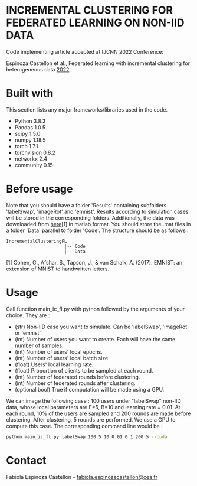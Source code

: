 # INCREMENTAL CLUSTERING FOR FEDERATED LEARNING ON NON-IID DATA
Code implementing article accepted at IJCNN 2022 Conference: 

Espinoza Castellon et al., Federated learning with incremental clustering for heterogeneous data [2022](https://ieeexplore.ieee.org/abstract/document/9892653).

# Built with
This section lists any major frameworks/libraries used in the code.
* Python 3.8.3
* Pandas 1.0.5
* scipy 1.5.0 
* numpy 1.18.5
* torch 1.7.1
* torchvision 0.8.2
* networkx 2.4
* community 0.15

# Before usage
Note that you should have a folder 'Results' containing subfolders 'labelSwap', 'imageRot' and 'emnist'. Results according to simulation cases will be stored in the corresponding folders.
Additionally, the data was downloaded from [here](https://www.nist.gov/itl/products-and-services/emnist-dataset)[1] in matlab format. You should store the .mat files in a folder 'Data' parallel to folder 'Code'. The structure should be as follows :
```
IncrementalClusteringFL
                      |-- Code
                      |-- Data
```

[1] Cohen, G., Afshar, S., Tapson, J., & van Schaik, A. (2017). EMNIST: an extension of MNIST to handwritten letters.

# Usage
Call function main_ic_fl.py with python followed by the arguments of your choice. They are :
  * (str) Non-IID case you want to simulate. Can be 'labelSwap', 'imageRot' or 'emnist'.
  * (int) Number of users you want to create. Each will have the same number of samples.
  * (int) Number of users' local epochs.
  * (int) Number of users' local batch size.
  * (float) Users' local learning rate.
  * (float) Proportion of clients to be sampled at each round.
  * (int) Number of federated rounds before clustering.
  * (int) Number of federated rounds after clustering.
  * (optional bool) True if computation will be made using a GPU.

We can image the following case : 100 users under "labelSwap" non-IID data, whose local parameters are E=5, B=10 and learning rate = 0.01. At each round, 10% of the users are sampled and 200 rounds are made before clustering. After clustering, 5 rounds are performed. We use a GPU to compute this case. The corresponding command line would be :
```bash
python main_ic_fl.py labelSwap 100 5 10 0.01 0.1 200 5 --cuda
```

# Contact
Fabiola Espinoza Castellon - fabiola.espinozacastellon@cea.fr

